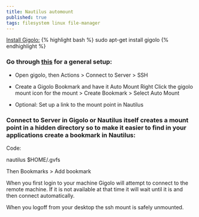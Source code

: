 ```yaml
---
title: Nautilus automount
published: true
tags: filesystem linux file-manager
---
```

[Install Gigolo:](https://ubuntuforums.org/showthread.php?t=1670212)
{% highlight bash %}
sudo apt-get install gigolo
{% endhighlight %}

### Go through [this](http://ubuntuforums.org/showpost.php...16&postcount=3) for a general setup:

- Open gigolo, then Actions > Connect to Server > SSH

- Create a Gigolo Bookmark and have it Auto Mount
Right Click the gigolo mount icon for the mount > Create Bookmark > Select Auto Mount

- Optional: Set up a link to the mount point in Nautilus

### **Connect to Server** in Gigolo or Nautilus itself creates a mount point in a hidden directory so to make it easier to find in your applications create a bookmark in Nautilus:
Code:

nautilus $HOME/.gvfs

Then Bookmarks > Add bookmark

When you first login to your machine Gigolo will attempt to connect to the remote machine. If it is not available at that time it will wait until it is and then connect automatically.

When you logoff from your desktop the ssh mount is safely unmounted.
